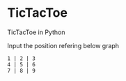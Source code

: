 # TicTacToe
TicTacToe in Python

Input the position refering below graph

    1 | 2 | 3
    4 | 5 | 6
    7 | 8 | 9


